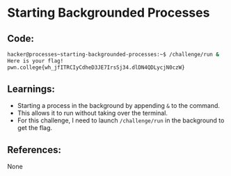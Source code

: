 # Starting Backgrounded Processes
## Code:
```bash
hacker@processes~starting-backgrounded-processes:~$ /challenge/run &
Here is your flag!
pwn.college{wh_jfITRCIyCdheD3JE7IrsSj34.dlDN4QDLycjN0czW}
```
## Learnings:
- Starting a process in the background by appending `&` to the command.
- This allows it to run without taking over the terminal.
- For this challenge, I need to launch `/challenge/run` in the background to get the flag.
## References:
None

